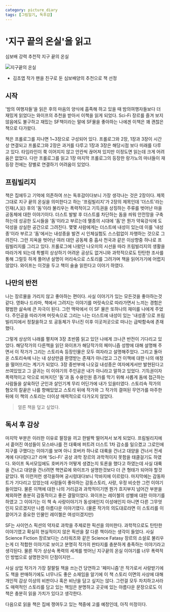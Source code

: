 ```yaml
---
category: picture_diary
tags: [그림일기, 독후감]
---
```




# '지구 끝의 온실'을 읽고

심보배 강력 추천작 지구 끝의 온실

![지구끝의 온실](https://blog.kakaocdn.net/dn/vwVvf/btriB6b2qRd/sfTfj2AKfrV43EKCtVZQO1/img.jpg)

- 김초엽 작가 팬을 친구로 둔 심보배양의 추천으로 책 선정

## 시작
 '밤의 여행자들'을 읽은 후의 마음의 양식에 흡족해 하고 있을 때 밤의여행자들보다 더 재밌게 읽었다는 와이프의 추천을 받아서 이책을 읽게 되었다. Sci-Fi 장르를 즐겨 보지 않음에도 불구하고 재밌는 SF책이라는 말에 SF물을 좋아하는 나에겐 이책은 꽤 괜찮은 책으로 다가왔다.
 
 책은 프롤로그를 지나면 1~3장으로 구성되어 있다. 프롤로그와 2장, 1장과 3장이 시간상 연결되고 프롤로그와 2장은 과거를 다루고 1장과 3장은 해당시점 보다 미래를 다루고 있다. 타임라인이 쭉 이어지지 않고 안칸씩 끊어져 있지만 이정도면 읽는데 크게 어려움은 없었다. 다만 프롤로그를 읽고 1장 마지막 프롤로그의 등장한 랑가노의 마녀들이 재등장 전에는 장별로 연결하기 어려움이 있었다.

## 프림빌리지

  책은 집에두고 기억에 의존하여 쓰는 독후감이다보니 가장 생각나는 것은 2장이다. 제목 그대로 지구 끝의 온실을 의미한다고 하는 '프림빌리지'가 2장의 제목인데 '더스트'라는 인재(人災) 후의 '돔'이라 불리우는 폭력적이고 기득권을 상징하는 주류를 벗어난 마을 공동체에 대한 이야기이다. 더스트 발발 후 더스트를 차단하는 돔을 씌워 안전망을 구축하는데 성공한 도시들을 '돔'이라고 부르는데 멸종의 시대에 '돔'은 뭔가 약육강식에 도덕성을 상실한 공간으로 그려진다. 몇몇 사람에게는 더스트에 내성이 있는데 이를 '내성종'이라 부르고 '돔'에서는 내성종을 발견 시 인체실험도 스스럼없이 자행하는 것으로 그려진다. 그런 지옥을 벗어난 여러 대안 공동체 중 흡사 천국과 같은 이상향중 하나로 프림빌리지를 그리고 있다. 프롤로그에 나왔던 나오미의 시선을 따라 프림빌리지의 생활을 따라가게 되는데 특별히 상상하기 어려운 공상도 없거니와 과학적으로도 탄탄한 조사를 통해 그럴듯 하게 풀어낸 설명이 머리속으로 스토리를 그려가며 책을 읽어가기에 어렵지 않았다. 와이프는 이것을 두고 책이 술술 읽힌다고 이야기 하였다.

## 나만의 반전

  나는 장르물을 가리지 않고 좋아하는 편이다. 사실 이야기가 있는 모든것을 좋아하는것 같다. 영화나 드라마, 책에서 그려지는 이야기를 머릿속으로 따라가면서 느끼는 경험은 평범한 삶속에 큰 자극이 된다. 그런 맥락에서 이 SF 물은 또하나의 재미를 나에게 주었다. 주인공을 따라가며 머릿속으로 그리는 나는 더스트에 내성이 있는 '내성종'으로 프림빌리지에서 정찰을하고 또 공동체가 무너진 이후 이곳저곳으로 떠나는 급박함속에 존재했다. 
  
  그렇게 상상의 나래를 펼치며 3장 초반쯤 읽고 있던 나에게 크나큰 반전이 기다리고 있었다. 해당작가의 다른책을 읽던 와이프가 해당작가의 페미니즘 성향에 대해 설명해 주면서 이 작가가 그리는 스토리속 등장인물은 모두 여자라고 설명해주었다. 그리고 돌아온 스토리속에 나는 내 상상만큼 환영받는 존재가 아니었고 그건 이책에 대한 나의 애정을 떨어뜨리는 계기가 되었다. 3장 중반부에 나오길 내성종은 여자에게서만 발현된다고 쓰여있었고 그 글귀는 이 이야기의 주인공은 내가 아니라고 말하고 있었다. 기득권이자 폭력적이고 악으로 비쳐지던 '돔'과 돔 수용인원 증가를 막기 위해 사롭게 돔에 접근하는 사람들을 살육하던 군인과 살인기계 무리 어딘가에 내가 있을터였다. 스토리속 작가의 혐오의 칼끝은 나를 향해있었고 스토리 뒤에 작가와 그 작가의 결여된 무언가를 마주한 뒤에 이 책의 스토리는 더이상 매력적으로 다가오지 않았다.
  
>   얼른 책을 덮고 싶었다.


## 독서 후 감상

  마지막 부분은 이러한 이유로 팔장을 끼고 한발짝 떨어져서 보게 되었다. 프림빌리지에서 흩어진 여성들이 모스바나를 전 대륙에 퍼트려 더스트 1차 감소를 일으켰고 그로인에 지구를 구했다는 이야기를 보며 아니 호버카 하나로 대륙을 건너고 대양을 건너서 전세계에 다다랐다고? 라며 'Sci-Fi' 공상 과학 장르의 과학적이지 못함을 태클걸기도 하였다. 와이프 독서모임에도 호버카가 어떻게 생겼는지 토론을 했다고 하였는데 사실 대륙을 건너고 대양을 건너려면 핵연료에 와이프가 설명한것보다 더 큰 형태가 되어야 할것 같았다. 뭐 이런저런 생각을하며 궁시렁대다보니 막바지에 이르렀다. 마지막에는 감동파트가 기다리고 있었는데 사람들이 좋아하는 감동스토리, 사랑, 우정 비슷한 그런 이야기들이었다. 물론 이책에 대한 나의 거리감과 과학적이기엔 뭔가 흐지부지 넘어간 부분을 제외하면 충분히 감동적이고 좋은 결말이었다. 와이프는 레이첼의 성별에 대한 이야기를 하였고 그 이야기는 이 책 속 사랑이야기가 동성애인지 이성애인지 아니면 다른 그무엇인지 모르겠지만 나름 아름다운 이야기였다. (물론 작가의 의도대로라면 이 스토리를 이끌어가고 중요한 인물인 레이첼은 여성이겠지만)

  SF는 사이언스 픽션의 약자로 과학을 주제로한 픽션을 의미한다. 과학적으로도 탄탄한 이야기였고 확실히 현실적이지 않은 픽션을 잘 다룬 책이라는 생각이 들었다. 사실 Science Fiction 장르보다는 스타워즈와 같은 Science Fatasy 장르의 소설로 불리우는게 더 적합한 이야기로 보이고 분명히 작가의 판타지를 충분하게 충족하는 이야기라고 생각된다. 물론 작가 상상속 폭력의 세계를 벗어닌 지구끝의 온실 이야기를 너무 폭력적인 방법으로 설명한것이 단점이지만... 
  
  사실 상업 작가가 가장 잘팔릴 책을 쓰는건 당연하고 '페미니즘'은 작가로서 사랑받기에도 책을 판매하기에도 너무나도 좋은 소재임을 알기에 이 책 스토리 이면의 사상에 대해 개인적 감상 이상의 비판이나 혹은 비난을 담고 싶지는 않다. 그런걸 모두 차치하고서라도 매력적인 스토리를 담고 있는 책임은 분명하고 곳곳에 있는 아름다운 문장으로도 이책은 충분히 읽을 가치가 있다고 생각한다.

다음으로 읽을 책은 집에 쟁여두고 있는 책중에 고를 예정인데, 아직 미정이다.